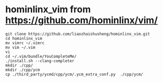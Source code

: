# hominlinx_vim from https://github.com/hominlinx/vim/
```
git clone https://github.com/liaozhaishusheng/hominlinx_vim.git
cd hominlinx_vim
mv vimrc ~/.vimrc
mv vim ~/.vim
vi
cd ~/.vim/bundle/YouCompleteMe/
./install.sh --clang-completer
mkdir ./cpp/
mkdir ./cpp/ycm
cp ./third_party/ycmd/cpp/ycm/.ycm_extra_conf.py  ./cpp/ycm/
```
